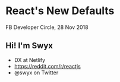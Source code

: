 # React's New Defaults

FB Developer Circle, 28 Nov 2018

## Hi! I'm Swyx

- DX at Netlify
- https://reddit.com/r/reactjs
- @swyx on Twitter
